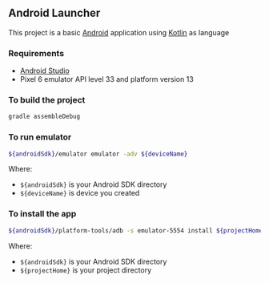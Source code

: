 Android Launcher
----------------------------

This project is a basic [Android](https://www.android.com/) application using [Kotlin](https://kotlinlang.org/) as language

### Requirements

* [Android Studio](https://developer.android.com/studio)
* Pixel 6 emulator API level 33 and platform version 13

### To build the project

```bash
gradle assembleDebug
```

### To run emulator

```bash
${androidSdk}/emulator emulator -adv ${deviceName} 
```

Where:
- `${androidSdk}` is your Android SDK directory
- `${deviceName}` is device you created

### To install the app

```bash
${androidSdk}/platform-tools/adb -s emulator-5554 install ${projectHome}/app/build/outputs/apk/debug/app-debug.apk
```

Where:
- `${androidSdk}` is your Android SDK directory
- `${projectHome}` is your project directory
